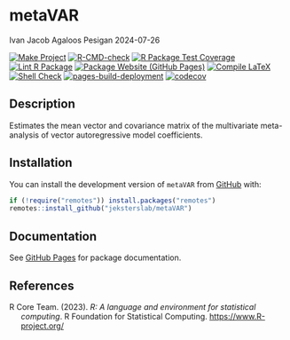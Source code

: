 metaVAR
================
Ivan Jacob Agaloos Pesigan
2024-07-26

<!-- README.md is generated from README.Rmd. Please edit that file -->

<!-- badges: start -->

[![Make
Project](https://github.com/jeksterslab/metaVAR/actions/workflows/make.yml/badge.svg)](https://github.com/jeksterslab/metaVAR/actions/workflows/make.yml)
[![R-CMD-check](https://github.com/jeksterslab/metaVAR/actions/workflows/check-full.yml/badge.svg)](https://github.com/jeksterslab/metaVAR/actions/workflows/check-full.yml)
[![R Package Test
Coverage](https://github.com/jeksterslab/metaVAR/actions/workflows/test-coverage.yml/badge.svg)](https://github.com/jeksterslab/metaVAR/actions/workflows/test-coverage.yml)
[![Lint R
Package](https://github.com/jeksterslab/metaVAR/actions/workflows/lint.yml/badge.svg)](https://github.com/jeksterslab/metaVAR/actions/workflows/lint.yml)
[![Package Website (GitHub
Pages)](https://github.com/jeksterslab/metaVAR/actions/workflows/pkgdown-gh-pages.yml/badge.svg)](https://github.com/jeksterslab/metaVAR/actions/workflows/pkgdown-gh-pages.yml)
[![Compile
LaTeX](https://github.com/jeksterslab/metaVAR/actions/workflows/latex.yml/badge.svg)](https://github.com/jeksterslab/metaVAR/actions/workflows/latex.yml)
[![Shell
Check](https://github.com/jeksterslab/metaVAR/actions/workflows/shellcheck.yml/badge.svg)](https://github.com/jeksterslab/metaVAR/actions/workflows/shellcheck.yml)
[![pages-build-deployment](https://github.com/jeksterslab/metaVAR/actions/workflows/pages/pages-build-deployment/badge.svg)](https://github.com/jeksterslab/metaVAR/actions/workflows/pages/pages-build-deployment)
[![codecov](https://codecov.io/gh/jeksterslab/metaVAR/branch/main/graph/badge.svg?token=KVLUET3DJ6)](https://codecov.io/gh/jeksterslab/metaVAR)
<!-- badges: end -->

## Description

Estimates the mean vector and covariance matrix of the multivariate
meta-analysis of vector autoregressive model coefficients.

## Installation

You can install the development version of `metaVAR` from
[GitHub](https://github.com/jeksterslab/metaVAR) with:

``` r
if (!require("remotes")) install.packages("remotes")
remotes::install_github("jeksterslab/metaVAR")
```

## Documentation

See [GitHub Pages](https://jeksterslab.github.io/metaVAR/index.html) for
package documentation.

## References

<div id="refs" class="references csl-bib-body hanging-indent"
entry-spacing="0" line-spacing="2">

<div id="ref-RCoreTeam-2023" class="csl-entry">

R Core Team. (2023). *R: A language and environment for statistical
computing*. R Foundation for Statistical Computing.
<https://www.R-project.org/>

</div>

</div>
